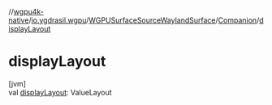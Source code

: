 //[wgpu4k-native](../../../../index.md)/[io.ygdrasil.wgpu](../../index.md)/[WGPUSurfaceSourceWaylandSurface](../index.md)/[Companion](index.md)/[displayLayout](display-layout.md)

# displayLayout

[jvm]\
val [displayLayout](display-layout.md): ValueLayout